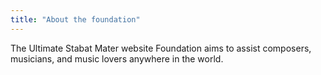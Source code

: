 ```yaml
---
title: "About the foundation"
---
```

The Ultimate Stabat Mater website Foundation aims to assist composers, musicians, and music lovers anywhere in the world.

